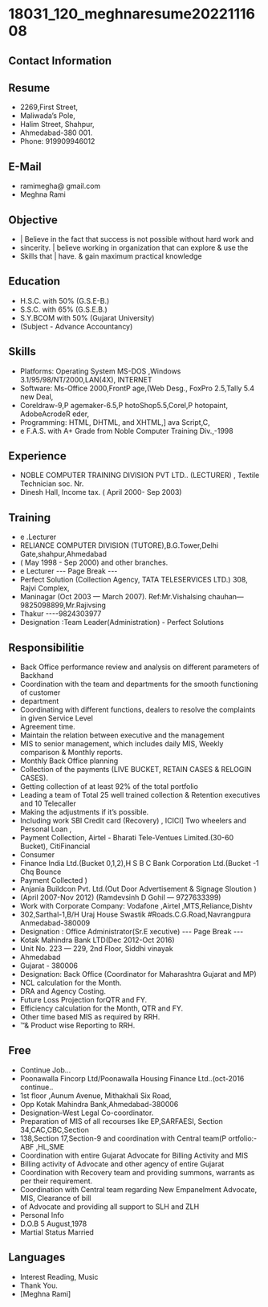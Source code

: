 # 18031_120_meghnaresume2022111608

## Contact Information



## Resume

* 2269,First Street,
* Maliwada’s Pole,
* Halim Street, Shahpur,
* Ahmedabad-380 001.
* Phone: 919909946012


## E-Mail

* ramimegha@ gmail.com
* Meghna Rami


## Objective

* | Believe in the fact that success is not possible without hard work and
* sincerity. | believe working in organization that can explore & use the
* Skills that | have. & gain maximum practical knowledge


## Education

* H.S.C. with 50% (G.S.E-B.)
* S.S.C. with 65% (G.S.E.B.)
* S.Y.BCOM with 50% (Gujarat University)
* (Subject - Advance Accountancy)


## Skills

* Platforms: Operating System MS-DOS ,Windows 3.1/95/98/NT/2000,LAN(4X), INTERNET
* Software: Ms-Office 2000,FrontP age,(Web Desg., FoxPro 2.5,Tally 5.4 new Deal,
* Coreldraw-9,P agemaker-6.5,P hotoShop5.5,Corel,P hotopaint, AdobeAcrodeR eder,
* Programming: HTML, DHTML, and XHTML,] ava Script,C,
* e F.A.S. with A+ Grade from Noble Computer Training Div.,-1998


## Experience

* NOBLE COMPUTER TRAINING DIVISION PVT LTD.. (LECTURER) , Textile Technician soc. Nr.
* Dinesh Hall, Income tax. ( April 2000- Sep 2003)


## Training

* e  .Lecturer
* RELIANCE COMPUTER DIVISION (TUTORE),B.G.Tower,Delhi Gate,shahpur,Ahmedabad
* ( May 1998 - Sep 2000) and other branches.
* e Lecturer
--- Page Break ---
* Perfect Solution (Collection Agency, TATA TELESERVICES LTD.) 308, Rajvi Complex,
* Maninagar (Oct 2003 — March 2007). Ref:Mr.Vishalsing chauhan—9825098899,Mr.Rajivsing
* Thakur ----9824303977
* Designation :Team Leader(Administration) - Perfect Solutions


## Responsibilitie

* Back Office performance review and analysis on different parameters of Backhand
* Coordination with the team and departments for the smooth functioning of customer
* department
* Coordinating with different functions, dealers to resolve the complaints in given Service Level
* Agreement time.
* Maintain the relation between executive and the management
* MIS to senior management, which includes daily MIS, Weekly comparison & Monthly reports.
* Monthly Back Office planning
* Collection of the payments (LIVE BUCKET, RETAIN CASES & RELOGIN CASES).
* Getting collection of at least 92% of the total portfolio
* Leading a team of Total 25 well trained collection & Retention executives and 10 Telecaller
* Making the adjustments if it’s possible.
* Including work SBI Credit card (Recovery) , ICICI] Two wheelers and Personal Loan ,
* Payment Collection, Airtel - Bharati Tele-Ventues Limited.(30-60 Bucket), CitiFinancial
* Consumer
* Finance India Ltd.(Bucket 0,1,2),H S B C Bank Corporation Ltd.(Bucket -1 Chq Bounce
* Payment Collected )
* Anjania Buildcon Pvt. Ltd.(Out Door Advertisement & Signage Sloution )
* (April 2007-Nov 2012) (Ramdevsinh D Gohil — 9727633399)
* Work with Corporate Company: Vodafone ,Airtel ,MTS,Reliance,Dishtv
* 302,Sarthal-1,B/H Uraj House Swastik #Roads.C.G.Road,Navrangpura Anmedabad-380009
* Designation : Office Administrator(Sr.E xecutive)
--- Page Break ---
* Kotak Mahindra Bank LTD(Dec 2012-Oct 2016)
* Unit No. 223 — 229, 2nd Floor, Siddhi vinayak
* Ahmedabad
* Gujarat - 380006
* Designation: Back Office (Coordinator for Maharashtra Gujarat and MP)
* NCL calculation for the Month.
* DRA and Agency Costing.
* Future Loss Projection forQTR and FY.
* Efficiency calculation for the Month, QTR and FY.
* Other time based MIS as required by RRH.
* ™& Product wise Reporting to RRH.


## Free

* Continue Job...
* Poonawalla Fincorp Ltd/Poonawalla Housing Finance Ltd..(oct-2016 continue..
* 1st floor ,Aunum Avenue, Mithakhali Six Road,
* Opp Kotak Mahindra Bank,Ahmedabad-380006
* Designation-West Legal Co-coordinator.
* Preparation of MIS of all recourses like EP,SARFAESI, Section 34,CAC,CBC,Section
* 138,Section 17,Section-9 and coordination with Central team(P ortfolio:-ABF ,HL,SME
* Coordination with entire Gujarat Advocate for Billing Activity and MIS
* Billing activity of Advocate and other agency of entire Gujarat
* Coordination with Recovery team and providing summons, warrants as per their requirement.
* Coordination with Central team regarding New Empanelment Advocate, MIS, Clearance of bill
* of Advocate and providing all support to SLH and ZLH
* Personal Info
* D.O.B 5 August,1978
* Martial Status Married


## Languages

* Interest Reading, Music
* Thank You.
* [Meghna Rami]

